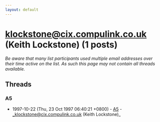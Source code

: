 ```yaml
---
layout: default
---
```


# klockstone@cix.compulink.co.uk (Keith Lockstone) (1 posts)

_Be aware that many list participants used multiple email addresses over their time active on the list. As such this page may not contain all threads available._

## Threads

### A5
+ 1997-10-22 (Thu, 23 Oct 1997 06:40:21 +0800) - [A5](/archive/1997/10/54c23d95d4a0a5e7b021287bf7f70cce9d9db5bb118256d97df443036606f178) - _klockstone@cix.compulink.co.uk (Keith Lockstone)_

